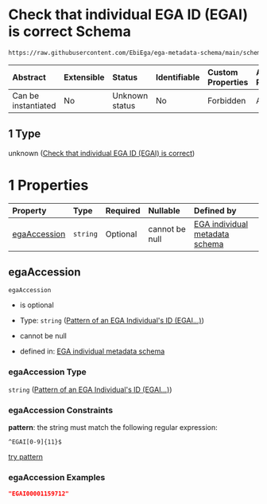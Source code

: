 # Check that individual EGA ID (EGAI) is correct Schema

```txt
https://raw.githubusercontent.com/EbiEga/ega-metadata-schema/main/schemas/EGA.individual.json#/properties/objectId/allOf/1
```



| Abstract            | Extensible | Status         | Identifiable | Custom Properties | Additional Properties | Access Restrictions | Defined In                                                                           |
| :------------------ | :--------- | :------------- | :----------- | :---------------- | :-------------------- | :------------------ | :----------------------------------------------------------------------------------- |
| Can be instantiated | No         | Unknown status | No           | Forbidden         | Allowed               | none                | [EGA.individual.json\*](../../../schemas/EGA.individual.json "open original schema") |

## 1 Type

unknown ([Check that individual EGA ID (EGAI) is correct](ega-6-properties-objects-ids-block-allof-check-that-individual-ega-id-egai-is-correct.md))

# 1 Properties

| Property                      | Type     | Required | Nullable       | Defined by                                                                                                                                                                                                                                        |
| :---------------------------- | :------- | :------- | :------------- | :------------------------------------------------------------------------------------------------------------------------------------------------------------------------------------------------------------------------------------------------ |
| [egaAccession](#egaaccession) | `string` | Optional | cannot be null | [EGA individual metadata schema](ega-4-definitions-pattern-of-an-ega-individuals-id-egai.md "https://raw.githubusercontent.com/EbiEga/ega-metadata-schema/main/schemas/EGA.individual.json#/properties/objectId/allOf/1/properties/egaAccession") |

## egaAccession



`egaAccession`

*   is optional

*   Type: `string` ([Pattern of an EGA Individual's ID (EGAI...)](ega-4-definitions-pattern-of-an-ega-individuals-id-egai.md))

*   cannot be null

*   defined in: [EGA individual metadata schema](ega-4-definitions-pattern-of-an-ega-individuals-id-egai.md "https://raw.githubusercontent.com/EbiEga/ega-metadata-schema/main/schemas/EGA.individual.json#/properties/objectId/allOf/1/properties/egaAccession")

### egaAccession Type

`string` ([Pattern of an EGA Individual's ID (EGAI...)](ega-4-definitions-pattern-of-an-ega-individuals-id-egai.md))

### egaAccession Constraints

**pattern**: the string must match the following regular expression:&#x20;

```regexp
^EGAI[0-9]{11}$
```

[try pattern](https://regexr.com/?expression=%5EEGAI%5B0-9%5D%7B11%7D%24 "try regular expression with regexr.com")

### egaAccession Examples

```json
"EGAI00001159712"
```
